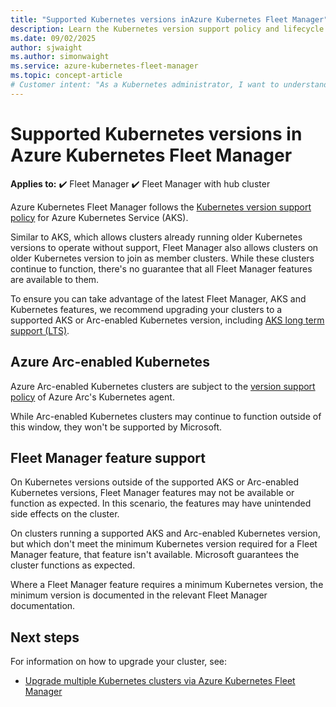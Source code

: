 ```yaml
---
title: "Supported Kubernetes versions inAzure Kubernetes Fleet Manager"
description: Learn the Kubernetes version support policy and lifecycle of clusters in Azure Kubernetes Fleet Manager.
ms.date: 09/02/2025
author: sjwaight
ms.author: simonwaight
ms.service: azure-kubernetes-fleet-manager
ms.topic: concept-article
# Customer intent: "As a Kubernetes administrator, I want to understand the supported Kubernetes version lifecycle in Azure Kubernetes Fleet Manager, so that I can ensure my clusters remain compliant, up-to-date and can use new features."
---
```


# Supported Kubernetes versions in Azure Kubernetes Fleet Manager

**Applies to:** :heavy_check_mark: Fleet Manager :heavy_check_mark: Fleet Manager with hub cluster

Azure Kubernetes Fleet Manager follows the [Kubernetes version support policy][aks-version-policy] for Azure Kubernetes Service (AKS).

Similar to AKS, which allows clusters already running older Kubernetes versions to operate without support, Fleet Manager also allows clusters on older Kubernetes version to join as member clusters. While these clusters continue to function, there's no guarantee that all Fleet Manager features are available to them.

To ensure you can take advantage of the latest Fleet Manager, AKS and Kubernetes features, we recommend upgrading your clusters to a supported AKS or Arc-enabled Kubernetes version, including [AKS long term support (LTS)][aks-version-policy-lts].

## Azure Arc-enabled Kubernetes

Azure Arc-enabled Kubernetes clusters are subject to the [version support policy][arc-version-policy] of Azure Arc's Kubernetes agent.

While Arc-enabled Kubernetes clusters may continue to function outside of this window, they won't be supported by Microsoft.

## Fleet Manager feature support

On Kubernetes versions outside of the supported AKS or Arc-enabled Kubernetes versions, Fleet Manager features may not be available or function as expected. In this scenario, the features may have unintended side effects on the cluster.

On clusters running a supported AKS and Arc-enabled Kubernetes version, but which don't meet the minimum Kubernetes version required for a Fleet Manager feature, that feature isn't available.  Microsoft guarantees the cluster functions as expected.

Where a Fleet Manager feature requires a minimum Kubernetes version, the minimum version is documented in the relevant Fleet Manager documentation.

## Next steps

For information on how to upgrade your cluster, see:
- [Upgrade multiple Kubernetes clusters via Azure Kubernetes Fleet Manager][fleet-multi-cluster-upgrade]

<!-- LINKS - Internal -->
[arc-version-policy]: /azure/azure-arc/kubernetes/agent-upgrade#version-support-policy
[aks-version-policy]: ../aks/supported-kubernetes-versions.md
[aks-version-policy-lts]: ../aks/supported-kubernetes-versions.md#long-term-support-lts
[fleet-multi-cluster-upgrade]: ./update-orchestration.md
